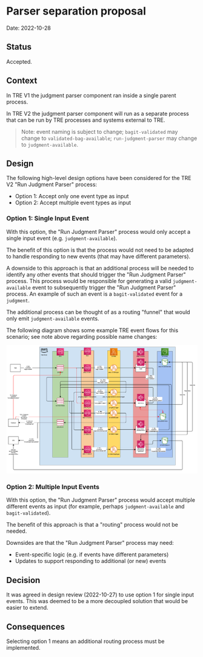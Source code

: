 # Parser separation proposal

Date: 2022-10-28

## Status

Accepted.

## Context

In TRE V1 the judgment parser component ran inside a single parent process.

In TRE V2 the judgment parser component will run as a separate process that
can be run by TRE processes and systems external to TRE.

> Note: event naming is subject to change;
  `bagit-validated` may change to `validated-bag-available`;
  `run-judgment-parser` may change to `judgment-available`.

## Design

The following high-level design options have been considered for the TRE V2
"Run Judgment Parser" process:

* Option 1: Accept only one event type as input
* Option 2: Accept multiple event types as input

### Option 1: Single Input Event

With this option, the "Run Judgment Parser" process would only accept a single
input event (e.g. `judgment-available`).

The benefit of this option is that the process would not need to be adapted
to handle responding to new events (that may have different parameters).

A downside to this approach is that an additional process will be needed to
identify any other events that should trigger the "Run Judgment Parser"
process. This process would be responsible for generating a valid
`judgment-available` event to subsequently trigger the "Run Judgment Parser"
process. An example of such an event is a `bagit-validated` event for a
`judgment`.

The additional process can be thought of as a routing "funnel" that would only
emit `judgment-available` events.

The following diagram shows some example TRE event flows for this scenario;
see note above regarding possible name changes:

![pic1](images/TREv2-judgment-parser.png)

### Option 2: Multiple Input Events

With this option, the "Run Judgment Parser" process would accept multiple
different events as input (for example, perhaps `judgment-available` and
`bagit-validated`).

The benefit of this approach is that a "routing" process would not be needed.

Downsides are that the "Run Judgment Parser" process may need:

* Event-specific logic (e.g. if events have different parameters)
* Updates to support responding to additional (or new) events

## Decision

It was agreed in design review (2022-10-27) to use option 1 for single input
events. This was deemed to be a more decoupled solution that would be easier
to extend.

## Consequences

Selecting option 1 means an additional routing process must be implemented.
